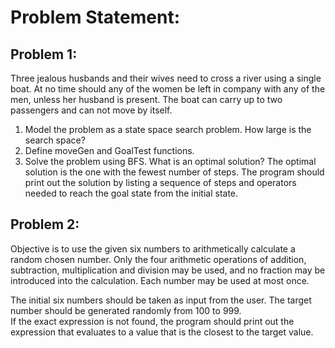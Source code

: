 # Problem Statement:
## Problem 1:
Three jealous husbands and their wives need to cross a river using a single boat.  At no time  should any of the women be left in company with any of the men, unless her husband is present.  The boat can carry up to two passengers and can not move by itself.  

1.	Model the problem as a state space search problem.  How large is the search space?
2.	Define moveGen and GoalTest functions. 
3.	Solve the problem using BFS.  What is an optimal solution?  The optimal solution is the one with the fewest number of steps.  The program should print out the solution by listing a sequence of steps and operators needed to reach the goal state from the initial state. 

## Problem 2:
Objective is to use the given six numbers to arithmetically calculate a random chosen number.  Only the four arithmetic operations of addition, subtraction, multiplication and division may be used, and no fraction may be introduced into the calculation.  Each number may be used at most once.

The initial six numbers should be taken as input from the user.  The target number should be generated randomly from 100 to 999.  
If the exact expression is not found, the program should print out the expression that evaluates to a value that is the closest to the target value.
